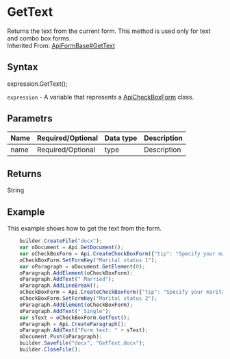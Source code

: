 # GetText

Returns the text from the current form. This method is used only for text and combo box forms.<br>Inherited From: [ApiFormBase#GetText](../../ApiFormBase/Methods/GetText.md)

## Syntax

expression.GetText();

`expression` - A variable that represents a [ApiCheckBoxForm](../ApiCheckBoxForm.md) class.

## Parametrs

| **Name** | **Required/Optional** | **Data type** | **Description** |
| ------------- | ------------- | ------------- | ------------- |
| name | Required/Optional | type | Description |

## Returns

String

## Example

This example shows how to get the text from the form.

```javascript
	builder.CreateFile("docx");
	var oDocument = Api.GetDocument();
	var oCheckBoxForm = Api.CreateCheckBoxForm({"tip": "Specify your marital status", "required": true, "placeholder": "Marital status", "radio": false});
	oCheckBoxForm.SetFormKey("Marital status 1");
	var oParagraph = oDocument.GetElement(0);
	oParagraph.AddElement(oCheckBoxForm);
	oParagraph.AddText(" Married");
	oParagraph.AddLineBreak();
	oCheckBoxForm = Api.CreateCheckBoxForm({"tip": "Specify your marital status", "required": true, "placeholder": "Marital status", "radio": false});
	oCheckBoxForm.SetFormKey("Marital status 2");
	oParagraph.AddElement(oCheckBoxForm);
	oParagraph.AddText(" Single");
	var sText = oCheckBoxForm.GetText();
	oParagraph = Api.CreateParagraph();
	oParagraph.AddText("Form text: " + sText);
	oDocument.Push(oParagraph);
	builder.SaveFile("docx", "GetText.docx");
	builder.CloseFile();
```